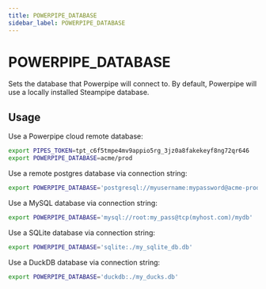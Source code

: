 ```yaml
---
title: POWERPIPE_DATABASE
sidebar_label: POWERPIPE_DATABASE
---
```



# POWERPIPE_DATABASE
Sets the database that Powerpipe will connect to. By default, Powerpipe will use a locally installed Steampipe database.  


## Usage 
Use a Powerpipe cloud remote database:
```bash
export PIPES_TOKEN=tpt_c6f5tmpe4mv9appio5rg_3jz0a8fakekeyf8ng72qr646
export POWERPIPE_DATABASE=acme/prod
```

Use a remote postgres database via connection string:
```bash
export POWERPIPE_DATABASE='postgresql://myusername:mypassword@acme-prod.apse1.db.cloud.turbot.io:9193/aaa000'
```

Use a MySQL database via connection string:
```bash
export POWERPIPE_DATABASE='mysql://root:my_pass@tcp(myhost.com)/mydb'
```

Use a SQLite database via connection string:
```bash
export POWERPIPE_DATABASE='sqlite:./my_sqlite_db.db'
```

Use a DuckDB database via connection string:
```bash
export POWERPIPE_DATABASE='duckdb:./my_ducks.db'
```




